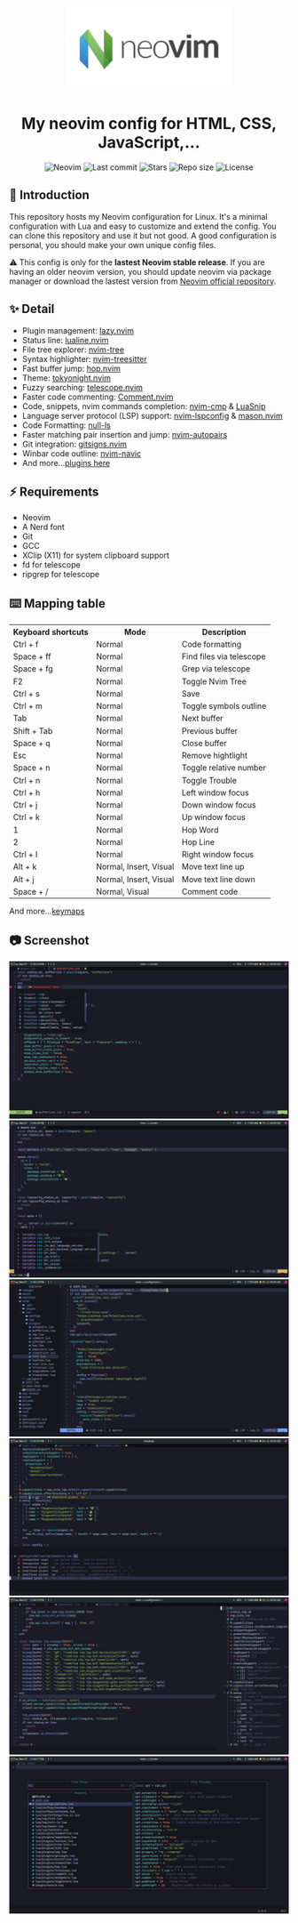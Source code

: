 <div align="center">
  <img alt="neovim logo" src="./images/neovim.svg" width="300px" />
</div>

<h1 align="center">My neovim config for HTML, CSS, JavaScript,...</h1>

<div align="center">
  <img alt="Neovim" src="https://img.shields.io/github/v/release/neovim/neovim?style=for-the-badge&logo=neovim&color=C9CBFF&logoColor=D9E0EE&labelColor=302D41&include_prerelease&sort=semver" />
  <img alt="Last commit" src="https://img.shields.io/github/last-commit/yeuxacucodon/neovim-config?style=for-the-badge&logo=starship&color=8bd5ca&logoColor=D9E0EE&labelColor=302D41" />
  <img alt="Stars" src="https://img.shields.io/github/stars/yeuxacucodon/neovim-config?style=for-the-badge&logo=startrek&color=c69ff5&logoColor=D9E0EE&labelColor=302D41" />
  <img alt="Repo size" src="https://img.shields.io/github/repo-size/yeuxacucodon/neovim-config?color=%23DDB6F2&label=SIZE&logo=codesandbox&style=for-the-badge&logoColor=D9E0EE&labelColor=302D41" />
  <img alt="License" src="https://img.shields.io/github/license/yeuxacucodon/neovim-config?style=for-the-badge&logo=unlicense&color=ee999f&logoColor=D9E0EE&labelColor=302D41" />
</div>

## 🚀 Introduction

This repository hosts my Neovim configuration for Linux. It's a minimal configuration with Lua and easy to customize and extend the config. You can clone this repository and use it but not good. A good configuration is personal, you should make your own unique config files.

⚠️ This config is only for the **lastest Neovim stable release**. If you are having an older neovim version, you should update neovim via package manager or download the lastest version from [Neovim official repository](https://github.com/neovim/neovim).

## ✨ Detail

- Plugin management: [lazy.nvim](https://github.com/folke/lazy.nvim)
- Status line: [lualine.nvim](https://github.com/nvim-lualine/lualine.nvim)
- File tree explorer: [nvim-tree](https://github.com/nvim-tree/nvim-tree.lua)
- Syntax highlighter: [nvim-treesitter](https://github.com/nvim-treesitter/nvim-treesitter)
- Fast buffer jump: [hop.nvim](https://github.com/phaazon/hop.nvim)
- Theme: [tokyonight.nvim](https://github.com/folke/tokyonight.nvim)
- Fuzzy searching: [telescope.nvim](https://github.com/nvim-telescope/telescope.nvim)
- Faster code commenting: [Comment.nvim](https://github.com/numToStr/Comment.nvim)
- Code, snippets, nvim commands completion: [nvim-cmp](https://github.com/hrsh7th/nvim-cmp) & [LuaSnip](https://github.com/L3MON4D3/LuaSnip)
- Language server protocol (LSP) support: [nvim-lspconfig](https://github.com/neovim/nvim-lspconfig) & [mason.nvim](https://github.com/williamboman/mason.nvim)
- Code Formatting: [null-ls](https://github.com/jose-elias-alvarez/null-ls.nvim)
- Faster matching pair insertion and jump: [nvim-autopairs](https://github.com/windwp/nvim-autopairs)
- Git integration: [gitsigns.nvim](https://github.com/lewis6991/gitsigns.nvim)
- Winbar code outline: [nvim-navic](https://github.com/SmiteshP/nvim-navic)
- And more...[plugins here](./lua/plugins/)

## ⚡️ Requirements

- Neovim
- A Nerd font
- Git
- GCC
- XClip (X11) for system clipboard support
- fd for telescope
- ripgrep for telescope

## ⌨️ Mapping table

<table>
  <tr>
    <th>Keyboard shortcuts</th>
    <th>Mode</th>
    <th>Description</th>
  </tr>
  <tr>
    <td>Ctrl + f</td>
    <td>Normal</td>
    <td>Code formatting</td>
  </tr>
  <tr>
    <td>Space + ff</td>
    <td>Normal</td>
    <td>Find files via telescope</td>
  </tr>
  <tr>
    <td>Space + fg</td>
    <td>Normal</td>
    <td>Grep via telescope</td>
  </tr>
  <tr>
    <td>F2</td>
    <td>Normal</td>
    <td>Toggle Nvim Tree</td>
  </tr>
  <tr>
    <td>Ctrl + s</td>
    <td>Normal</td>
    <td>Save</td>
  </tr>
  <tr>
    <td>Ctrl + m</td>
    <td>Normal</td>
    <td>Toggle symbols outline</td>
  </tr>
  <tr>
    <td>Tab</td>
    <td>Normal</td>
    <td>Next buffer</td>
  </tr>
  <tr>
    <td>Shift + Tab</td>
    <td>Normal</td>
    <td>Previous buffer</td>
  </tr>
  <tr>
    <td>Space + q</td>
    <td>Normal</td>
    <td>Close buffer</td>
  </tr>
  <tr>
    <td>Esc</td>
    <td>Normal</td>
    <td>Remove hightlight</td>
  </tr>
  <tr>
    <td>Space + n</td>
    <td>Normal</td>
    <td>Toggle relative number</td>
  </tr>
  <tr>
    <td>Ctrl + n</td>
    <td>Normal</td>
    <td>Toggle Trouble</td>
  </tr>
  <tr>
    <td>Ctrl + h</td>
    <td>Normal</td>
    <td>Left window focus</td>
  </tr>
  <tr>
    <td>Ctrl + j</td>
    <td>Normal</td>
    <td>Down window focus</td>
  </tr>
  <tr>
    <td>Ctrl + k</td>
    <td>Normal</td>
    <td>Up window focus</td>
  </tr>
  <tr>
    <td>1</td>
    <td>Normal</td>
    <td>Hop Word</td>
  </tr>
  <tr>
    <td>2</td>
    <td>Normal</td>
    <td>Hop Line</td>
  </tr>
  <tr>
    <td>Ctrl + l</td>
    <td>Normal</td>
    <td>Right window focus</td>
  </tr>
  <tr>
    <td>Alt + k</td>
    <td>Normal, Insert, Visual</td>
    <td>Move text line up</td>
  </tr>
  <tr>
    <td>Alt + j</td>
    <td>Normal, Insert, Visual</td>
    <td>Move text line down</td>
  </tr>
  <tr>
    <td>Space + /</td>
    <td>Normal, Visual</td>
    <td>Comment code</td>
  </tr>
</table>

And more...[keymaps](./lua/core/keymaps.lua)

## 📷 Screenshot

<div align="center">
  <img alt="nvim-cmp" src="./images/completion.png" />
  <img alt="command line completion" src="./images/commandline.png" />
  <img alt="explorer" src="./images/explorer.png" />
  <img alt="lsp diagnostic" src="./images/lsp.png" />
  <img alt="symbols outline" src="./images/symbolsOutline.png" />
  <img alt="telescope" src="./images/telescope.png" />
</div>
